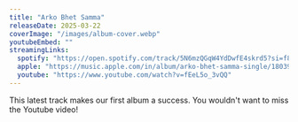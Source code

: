 ```yaml
---
title: "Arko Bhet Samma"
releaseDate: 2025-03-22
coverImage: "/images/album-cover.webp"
youtubeEmbed: ""
streamingLinks:
  spotify: "https://open.spotify.com/track/5N6mzQGqW4YdDwfE4skrd5?si=f873d983e4594a05"
  apple: "https://music.apple.com/in/album/arko-bhet-samma-single/1803923891"
  youtube: "https://www.youtube.com/watch?v=fEeL5o_3vQQ"
---
```


This latest track makes our first album a success. You wouldn't want to miss the Youtube video!